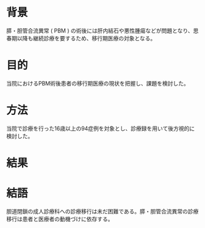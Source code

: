 # 背景
膵・胆管合流異常 ( PBM ) の術後には肝内結石や悪性腫瘍などが問題となり、思春期以降も継続診療を要するため、移行期医療の対象となる。

# 目的
当院におけるPBM術後患者の移行期医療の現状を把握し、課題を検討した。

# 方法
当院で診療を行った16歳以上の94症例を対象とし、診療録を用いて後方視的に検討した。

# 結果


# 結語
胆道閉鎖の成人診療科への診療移行は未だ困難である。膵・胆管合流異常の診療移行は患者と医療者の動機づけに依存する。

